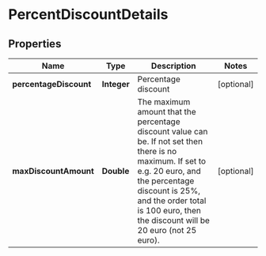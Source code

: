 
# PercentDiscountDetails

## Properties
Name | Type | Description | Notes
------------ | ------------- | ------------- | -------------
**percentageDiscount** | **Integer** | Percentage discount |  [optional]
**maxDiscountAmount** | **Double** | The maximum amount that the percentage discount value can be.  If not set then there is no maximum.  If set to e.g. 20 euro, and the percentage discount is 25%, and the order total is 100 euro, then the discount will be 20 euro (not 25 euro). |  [optional]



